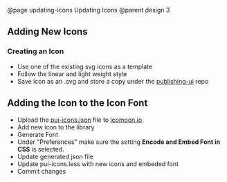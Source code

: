 @page updating-icons Updating Icons
@parent design 3

## Adding New Icons

### Creating an Icon

* Use one of the existing svg icons as a template
* Follow the linear and light weight style
* Save icon as an .svg and store a copy under the [publishing-ui](https://storegit.apple.com/projects/CS/repos/publishing-ui/browse/docs/guides/icon-svg) repo

## Adding the Icon to the Icon Font

* Upload the [pui-icons.json](https://storegit.apple.com/projects/CS/repos/publishing-ui/browse/docs/guides/pui-icons.json) file to [icomoon.io](https://icomoon.io/app/).
* Add new icon to the library
* Generate Font
* Under "Preferences" make sure the setting **Encode and Embed Font in CSS** is selected.
* Update generated json file
* Update pui-icons.less with new icons and embeded font
* Commit changes
